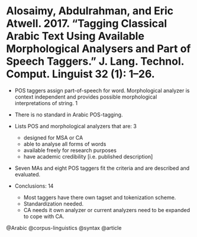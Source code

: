 # Alosaimy, Abdulrahman, and Eric Atwell. 2017. “Tagging Classical Arabic Text Using Available Morphological Analysers and Part of Speech Taggers.” J. Lang. Technol. Comput. Linguist 32 (1): 1–26.

- POS taggers assign part-of-speech for word. Morphological analyzer is context independent and provides possible morphological interpretations of string. 1

- There is no standard in Arabic POS-tagging.

- Lists POS and morphological analyzers that are: 3 
  - designed for MSA or CA
  - able to analyse all forms of words
  - available freely for research purposes
  - have academic credibility [i.e. published description]

- Seven MAs and eight POS taggers fit the criteria and are described and evaluated.

- Conclusions: 14
  - Most taggers have there own tagset and tokenization scheme.
  - Standardization needed.
  - CA needs it own analyzer or current analyzers need to be expanded to cope with CA.

@Arabic
@corpus-linguistics
@syntax
@article

